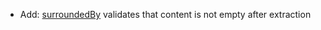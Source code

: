 * Add: [surroundedBy](snippets/snippets-manipulation#surrounded-by) validates that content is not empty after extraction